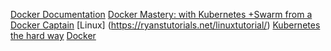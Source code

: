 [Docker Documentation](https://docs.docker.com/)
[Docker Mastery: with Kubernetes +Swarm from a Docker Captain](https://docs.docker.com/)
[Linux] (https://ryanstutorials.net/linuxtutorial/)
[Kubernetes the hard way](https://github.com/kelseyhightower/kubernetes-the-hard-way/tree/master/docs)
[Docker](https://youtu.be/8fi7uSYlOdc)
